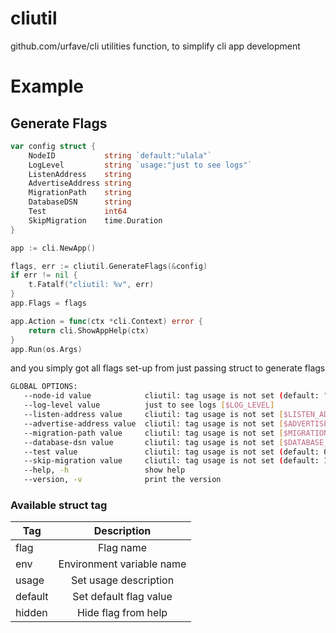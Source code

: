 # cliutil

github.com/urfave/cli utilities function, to simplify cli app development

# Example

## Generate Flags

```go
var config struct {
    NodeID           string `default:"ulala"`
    LogLevel         string `usage:"just to see logs"`
    ListenAddress    string
    AdvertiseAddress string
    MigrationPath    string
    DatabaseDSN      string
    Test             int64
    SkipMigration    time.Duration
}

app := cli.NewApp()

flags, err := cliutil.GenerateFlags(&config)
if err != nil {
    t.Fatalf("cliutil: %v", err)
}
app.Flags = flags

app.Action = func(ctx *cli.Context) error {
    return cli.ShowAppHelp(ctx)
}
app.Run(os.Args)
```

and you simply got all flags set-up from just passing struct to generate flags

```sh
GLOBAL OPTIONS:
   --node-id value            cliutil: tag usage is not set (default: "ulala") [$NODE_ID]
   --log-level value          just to see logs [$LOG_LEVEL]
   --listen-address value     cliutil: tag usage is not set [$LISTEN_ADDRESS]
   --advertise-address value  cliutil: tag usage is not set [$ADVERTISE_ADDRESS]
   --migration-path value     cliutil: tag usage is not set [$MIGRATION_PATH]
   --database-dsn value       cliutil: tag usage is not set [$DATABASE_DSN]
   --test value               cliutil: tag usage is not set (default: 0) [$TEST]
   --skip-migration value     cliutil: tag usage is not set (default: 1s) [$SKIP_MIGRATION]
   --help, -h                 show help
   --version, -v              print the version
```

### Available struct tag

| Tag      |      Description          | 
|----------|:-------------------------:|
| flag     | Flag name                 |
| env      | Environment variable name |
| usage    | Set usage description     |
| default  | Set default flag value    |
| hidden   | Hide flag from help       |